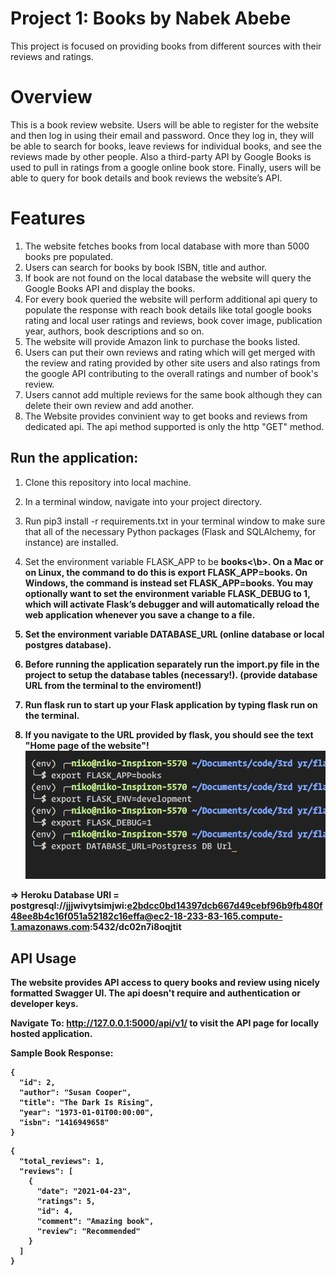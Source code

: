# Project 1: Books by Nabek Abebe

This project is focused on providing books from different sources with their
reviews and ratings.

# Overview

This is a book review website. Users will be able to register for the website
and then log in using their email and password. Once they log in, they will be
able to search for books, leave reviews for individual books, and see the
reviews made by other people. Also a third-party API by Google Books is used to
pull in ratings from a google online book store. Finally, users will be able to
query for book details and book reviews the website’s API.

# Features

1. The website fetches books from local database with more than 5000 books pre
   populated.
2. Users can search for books by book ISBN, title and author.
3. If book are not found on the local database the website will query the Google
   Books API and display the books.
4. For every book queried the website will perform additional api query to
   populate the response with reach book details like total google books rating
   and local user ratings and reviews, book cover image, publication year,
   authors, book descriptions and so on.
5. The website will provide Amazon link to purchase the books listed.
6. Users can put their own reviews and rating which will get merged with the
   review and rating provided by other site users and also ratings from the
   google API contributing to the overall ratings and number of book's review.
7. Users cannot add multiple reviews for the same book although they can delete
   their own review and add another.
8. The Website provides convinient way to get books and reviews from dedicated
   api. The api method supported is only the http "GET" method.

## Run the application:

1. Clone this repository into local machine.

2. In a terminal window, navigate into your project directory.

3. Run pip3 install -r requirements.txt in your terminal window to make sure
   that all of the necessary Python packages (Flask and SQLAlchemy, for
   instance) are installed.

4. Set the environment variable FLASK_APP to be <b>books<\b>. On a Mac or on
   Linux, the command to do this is export FLASK_APP=books. On Windows, the
   command is instead set FLASK_APP=books. You may optionally want to set the
   environment variable FLASK_DEBUG to 1, which will activate Flask’s debugger
   and will automatically reload the web application whenever you save a change
   to a file.

5. Set the environment variable DATABASE_URL (online database or local postgres
   database).

6. Before running the application separately run the import.py file in the
   project to setup the database tables (necessary!). (provide database URL from
   the terminal to the enviroment!)

7. Run flask run to start up your Flask application by typing flask run on the
   terminal.

8. If you navigate to the URL provided by flask, you should see the text "Home
   page of the website"! ![alt text](./flask.png)

=> Heroku Database URl =
postgresql://jjjwivytsimjwi:e2bdcc0bd14397dcb667d49cebf96b9fb480f48ee8b4c16f051a52182c16effa@ec2-18-233-83-165.compute-1.amazonaws.com:5432/dc02n7i8oqjtit

## API Usage

The website provides API access to query books and review using nicely formatted
Swagger UI. The api doesn't require and authentication or developer keys.

Navigate To: http://127.0.0.1:5000/api/v1/ to visit the API page for locally
hosted application.

Sample Book Response:

```json: books> id=2
{
  "id": 2,
  "author": "Susan Cooper",
  "title": "The Dark Is Rising",
  "year": "1973-01-01T00:00:00",
  "isbn": "1416949658"
}
```

```json: reviews> bookid=2
{
  "total_reviews": 1,
  "reviews": [
    {
      "date": "2021-04-23",
      "ratings": 5,
      "id": 4,
      "comment": "Amazing book",
      "review": "Recommended"
    }
  ]
}
```
